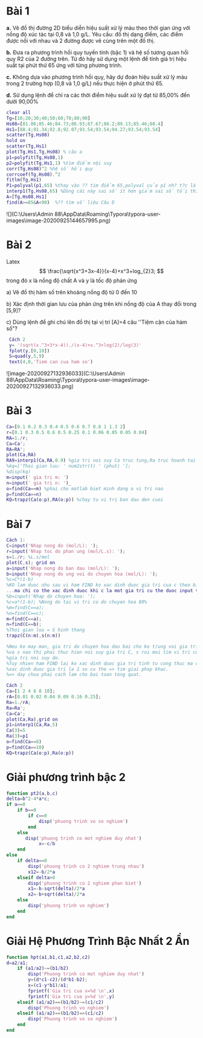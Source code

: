 # Bài 1

**a.** Vẽ đồ thị đường 2D biểu diễn hiệu suất xử lý màu theo thời gian ứng với nồng độ xúc tác tại 0,8 và 1,0 g/L. Yêu cầu: đồ thị dạng điểm, các điểm được nối với nhau và 2 đường được vẽ cùng trên một đồ thị.

**b.** Đưa ra phương trình hồi quy tuyến tính (bậc 1) và hệ số tương quan hồi quy R2 của 2 đường trên. Từ đó hãy sử dụng một lệnh để tính giá trị hiệu suất tại phút thứ 65 ứng với từng phương trình.

**c.** Không dựa vào phương trình hồi quy, hãy dự đoán hiệu suất xử lý màu trong 2 trường hợp (0,8 và 1,0 g/L) nếu thực hiện ở phút thứ 65.

**d.** Sử dụng lệnh để chỉ ra các thời điểm hiệu suất xử lý đạt từ 85,00% đến dưới 90,00%

```matlab
clear all
Tg=[10;20;30;40;50;60;70;80;90]
Hs08=[81.06;85.46;84.73;86.93;87.67;86.2;89.13;85.46;88.4]
Hs1=[88.4;91.34;92.8;92.07;93.54;93.54;94.27;93.54;93.54]
scatter(Tg,Hs08)
hold on
scatter(Tg,Hs1)
plot(Tg,Hs1,Tg,Hs08) % câu a
p1=polyfit(Tg,Hs08,1) 
p2=polyfit(Tg,Hs1,1) %tìm điểm nội suy
corr(Tg,Hs08)^2 %hệ số hồi quy
corrcoef(Tg,Hs08).^2
fitlm(Tg,Hs1)
P1=polyval(p1,65) %thay vào ?? tìm điểm 65,polyval của p1 nh? t?c là polyval của phương trình hồi quy này % Câu b
interp1(Tg,Hs08,65) %Dùng cái này sai số ít hơn giảm sai số tối thiểu tối trướcc x trướcc y nội suy thẳng ra số liệu không gian 2 chiều còn 3 chiu thì dùng interp2 Câu C
A=[Tg,Hs08,Hs1]
find(A>=85&A<90)  %?? tìm số liệu Câu D
```

![](C:\Users\Admin 88\AppData\Roaming\Typora\typora-user-images\image-20200925144657995.png)

# Bài 2

Latex 
$$
\frac{\sqrt{x^3+3x-4}}{x-4}+x^3+log_{2}3;
$$
trong đó x là nồng độ chất A và y là tốc độ phản ứng

a) Vẽ đồ thị hàm số trên khoảng nồng độ từ 0 đến 10

b) Xác định thời gian lưu của phản ứng trên khi nồng độ của A thay đổi trong [5,9]?

c) Dùng lệnh để ghi chú lên đồ thị tại vị trí [A]=4 câu ''Tiệm cận của hàm số"?

```matlab
 Cách 2
 y= '(sqrt(x.^3+3*x-4))./(x-4)+x.^3+log(2)/log(3)'
 fplot(y,[0,10])
 S=quad(y,5,9)
 text(4,0,'Tiem can cua ham so')
```

![image-20200927132936033](C:\Users\Admin 88\AppData\Roaming\Typora\typora-user-images\image-20200927132936033.png)

# Bài 3

```matlab
Ca=[0.1 0.2 0.3 0.4 0.5 0.6 0.7 0.8 1 1.3 2]
r=[0.1 0.3 0.5 0.6 0.5 0.25 0.1 0.06 0.05 0.05 0.04]
RA=1./r;
Ca=Ca';
RA=RA';
plot(Ca,RA)
RA9=interp1(Ca,RA,0.9) %gia tri noi suy Ca truc tung,Ra truc hoanh tai diem 0.9
%kq=['Thoi gian luu: ' num2str(t) ' (phut) '];
%disp(kq)
m=input(' gia tri m: ')
n=input(' gia tri n: ')_
o=find(Ca==m) %phai cho matlab biet minh dang o vi tri nao 
p=find(Ca==n)
KQ=trapz(Ca(o:p),RA(o:p)) %chay tu vi tri ban dau den cuoi
```

# Bài 7

```matlab
Cách 1:
C=input('Nhap nong do (mol/L): ');
r=input('Nhap toc do phan ung (mol/L.s): ');
s=1./r; %L.s/mol
plot(C,s); grid on
a=input('Nhap nong do ban dau (mol/L): ');
b=input('Nhap nong do ung voi do chuyen hoa (mol/L): ');
%c=C*(1-b)
%KO lam duoc nhu sau vi ham FIND ko xac dinh duoc gia tri cua c theo bieu thuc...
...ma chi co the xac dinh duoc khi c la mot gia tri cu the duoc input vao
%b=input('Nhap do chuyen hoa: ');
%c=a*(1-b); %Nong do tai vi tri co do chuyen hoa 80%
%m=find(C==a);
%n=find(C==c);
m=find(C==a);
n=find(C==b);
%Thoi gian luu = S hinh thang
trapz(C(n:m),s(n:m))

%Neu ko may man, gia tri do chuyen hoa dau bai cho ko t/ung voi gia tri C
%va s nao thi phai thuc hien noi suy gia tri C, s roi moi tim vi tri cua 2
%gia tri noi suy do.
%Tuy nhien ham FIND lai ko xac dinh duoc gia tri tinh tu cong thuc ma chi
%xac dinh duoc gia tri la 1 so cu the => tim giai phap khac.
%=> day chua phai cach lam cho bai toan tong quat.
```

```matlab
Cách 2
Ca=[1 2 4 6 8 10];
rA=[0.01 0.02 0.04 0.09 0.16 0.25];
Ra=1./rA;
Ra=Ra';
Ca=Ca';
plot(Ca,Ra),grid on
p1=interp1(Ca,Ra,5)
Ca(3)=5
Ra(3)=p1
o=find(Ca==8)  
p=find(Ca==10)
KQ=trapz(Ca(o:p),Ra(o:p)) 
```

# Giải phương trình bậc 2

```matlab
function pt2(a,b,c)
delta=b^2-4*a*c;
if a==0
    if b==0
        if c==0
            disp('phuong trinh vo so nghiem')
        end
    else
       disp('phuong trinh co mot nghiem duy nhat')
            x=-c/b
    end    
else 
    if delta==0
        disp('phuong trinh co 2 nghiem trung nhau')
        x12=-b/2*a
    elseif delta>0
        disp('phuong trinh co 2 nghiem phan biet')
        x1=-b-sqrt(delta)/2*a
        x2=-b+sqrt(delta)/2*a
    else 
        disp('phuong trinh vo nghiem')
    end
end
```

# Giải Hệ Phương Trình Bậc Nhất 2 Ẩn

```matlab
function hpt(a1,b1,c1,a2,b2,c2)
d=a2/a1;
    if (a1/a2)~=(b1/b2)
        disp('Phuong trinh co mot nghiem duy nhat')
        y=(d*c1-c2)/(d*b1-b2);
        x=(c1-y*b1)/a1;
        fprintf('Gia tri cua x=%d \n',x)
        fprintf('Gia tri cua y=%d \n',y)
    elseif (a1/a2)==(b1/b2)~=(c1/c2)
        disp('Phuong trinh vo nghiem')
    elseif (a1/a2)==(b1/b2)==(c1/c2)
        disp('Phuong trinh vo so nghiem')
    end
end
```


